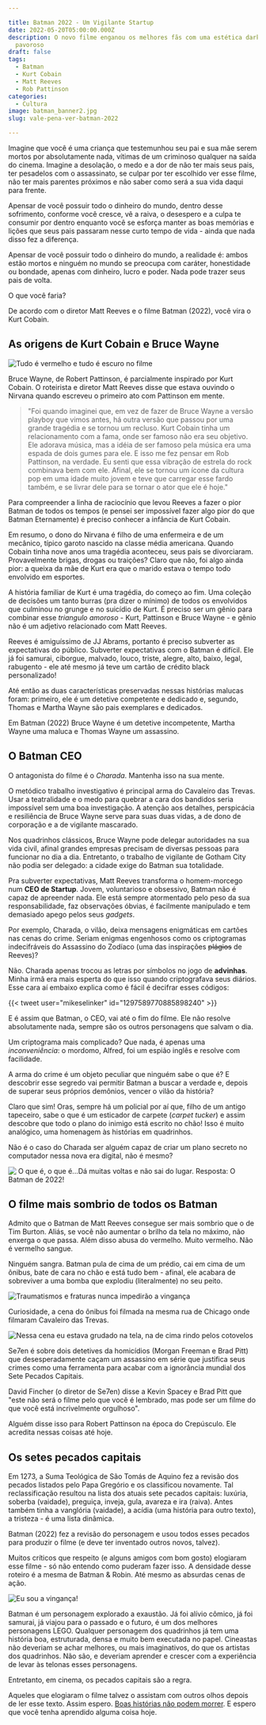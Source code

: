 ```yaml
---

title: Batman 2022 - Um Vigilante Startup
date: 2022-05-20T05:00:00.000Z
description: O novo filme enganou os melhores fãs com uma estética dark e um roteiro
  pavoroso
draft: false
tags:
  - Batman
  - Kurt Cobain
  - Matt Reeves
  - Rob Pattinson
categories:
  - Cultura
image: batman_banner2.jpg
slug: vale-pena-ver-batman-2022

---
```


Imagine que você é uma criança que testemunhou seu pai e sua mãe serem mortos por absolutamente nada, vítimas de um criminoso qualquer na saída do cinema. Imagine a desolação, o medo e a dor de não ter mais seus pais, ter pesadelos com o assassinato, se culpar por ter escolhido ver esse filme, não ter mais parentes próximos e não saber como será a sua vida daqui para frente.

Apensar de você possuir todo o dinheiro do mundo, dentro desse sofrimento, conforme você cresce, vê a raiva, o desespero e a culpa te consumir por dentro enquanto você se esforça manter as boas memórias e lições que seus pais passaram nesse curto tempo de vida - ainda que nada disso fez a diferença.

Apensar de você possuir todo o dinheiro do mundo, a realidade é: ambos estão mortos e ninguém no mundo se preocupa com caráter, honestidade ou bondade, apenas com dinheiro, lucro e poder. Nada pode trazer seus pais de volta.

O que você faria?

De acordo com o diretor Matt Reeves e o filme Batman (2022), você vira o Kurt Cobain.

## As origens de Kurt Cobain e Bruce Wayne

![Tudo é vermelho e tudo é escuro no filme](20220509161615.png)

Bruce Wayne, de Robert Pattinson, é parcialmente inspirado por Kurt Cobain. O roteirista e diretor Matt Reeves disse que estava ouvindo o Nirvana quando escreveu o primeiro ato com Pattinson em mente.

>"Foi quando imaginei que, em vez de fazer de Bruce Wayne a versão playboy que vimos antes, há outra versão que passou por uma grande tragédia e se tornou um recluso. Kurt Cobain tinha um relacionamento com a fama, onde ser famoso não era seu objetivo. Ele adorava música, mas a idéia de ser famoso pela música era uma espada de dois gumes para ele. E isso me fez pensar em Rob Pattinson, na verdade. Eu senti que essa vibração de estrela do rock combinava bem com ele. Afinal, ele se tornou um ícone da cultura pop em uma idade muito jovem e teve que carregar esse fardo também, e se livrar dele para se tornar o ator que ele é hoje."

Para compreender a linha de raciocínio que levou Reeves a fazer o pior Batman de todos os tempos (e pensei ser impossível fazer algo pior do que Batman Eternamente) é preciso conhecer a infância de Kurt Cobain.

Em resumo, o dono do Nirvana é filho de uma enfermeira e de um mecânico, típico garoto nascido na classe média americana. Quando Cobain tinha nove anos uma tragédia aconteceu, seus pais se divorciaram. Provavelmente brigas, drogas ou traições? Claro que não, foi algo ainda pior: a queixa da mãe de Kurt era que o marido estava o tempo todo envolvido em esportes.

A história familiar de Kurt é uma tragédia, do começo ao fim. Uma coleção de decisões um tanto burras (pra dizer o mínimo) de todos os envolvidos que culminou no grunge e no suicídio de Kurt. É preciso ser um gênio para combinar esse *triangulo amoroso* - Kurt, Pattinson e Bruce Wayne - e gênio não é um adjetivo relacionado com Matt Reeves.

Reeves é amiguíssimo de JJ Abrams, portanto é preciso subverter as expectativas do público. Subverter expectativas com o Batman é difícil. Ele já foi samurai, ciborgue, malvado, louco, triste, alegre, alto, baixo, legal, rabugento - ele até mesmo já teve um cartão de crédito black personalizado!

Até então as duas características preservadas nessas histórias malucas foram: primeiro, ele é um detetive competente e dedicado e, segundo, Thomas e Martha Wayne são pais exemplares e dedicados.

Em Batman (2022) Bruce Wayne é um detetive incompetente, Martha Wayne uma maluca e Thomas Wayne um assassino.

## O Batman CEO

O antagonista do filme é o *Charada*. Mantenha isso na sua mente.

O metódico trabalho investigativo é principal arma do Cavaleiro das Trevas. Usar a teatralidade e o medo para quebrar a cara dos bandidos seria impossível sem uma boa investigação. A atenção aos detalhes, perspicácia e resiliência de Bruce Wayne serve para suas duas vidas, a de dono de corporação e a de vigilante mascarado.

Nos quadrinhos clássicos, Bruce Wayne pode delegar autoridades na sua vida civil, afinal grandes empresas precisam de diversas pessoas para funcionar no dia a dia. Entretanto, o trabalho de vigilante de Gotham City não podia ser delegado: a cidade exige do Batman sua totalidade.

Pra subverter expectativas, Matt Reeves transforma o homem-morcego num **CEO de Startup**. Jovem, voluntarioso e obsessivo, Batman não é capaz de apreender nada. Ele está sempre atormentado pelo peso da sua responsabilidade, faz observações óbvias, é facilmente manipulado e tem demasiado apego pelos seus *gadgets*.

Por exemplo, Charada, o vilão, deixa mensagens enigmáticas em cartões nas cenas do crime. Seriam enigmas engenhosos como os criptogramas indecifráveis do Assassino do Zodíaco (uma das inspirações ~~plágios~~ de Reeves)?

Não. Charada apenas trocou as letras por símbolos no jogo de **advinhas**. Minha irmã era mais esperta do que isso quando criptografava seus diários. Esse cara aí embaixo explica como é fácil é decifrar esses códigos:

{{< tweet user="mikeselinker" id="1297589770885898240" >}}

E é assim que Batman, o CEO, vai até o fim do filme. Ele não resolve absolutamente nada, sempre são os outros personagens que salvam o dia.

Um criptograma mais complicado? Que nada, é apenas uma *inconveniência*: o mordomo, Alfred, foi um espião inglês e resolve com facilidade.

A arma do crime é um objeto peculiar que ninguém sabe o que é? E descobrir esse segredo vai permitir Batman a buscar a verdade e, depois de superar seus próprios demônios, vencer o vilão da história?

Claro que sim! Oras, sempre há um policial por aí que, filho de um antigo tapeceiro, sabe o que é um esticador de carpete (*carpet tucker*) e assim descobre que todo o plano do inimigo está escrito no chão! Isso é muito analógico, uma homenagem às histórias em quadrinhos.

Não é o caso do Charada ser alguém capaz de criar um plano secreto no computador nessa nova era digital, não é mesmo?

![ O que é, o que é...Dá muitas voltas e não sai do lugar. Resposta: O Batman de 2022!](20220519163528.png)

## O filme mais sombrio de todos os Batman

Admito que o Batman de Matt Reeves consegue ser mais sombrio que o de Tim Burton. Aliás, se você não aumentar o brilho da tela no máximo, não enxerga o que passa. Além disso abusa do vermelho. Muito vermelho. Não é vermelho sangue.

Ninguém sangra. Batman pula de cima de um prédio, cai em cima de um ônibus, bate de cara no chão e está tudo bem - afinal, ele acabara de sobreviver a uma bomba que explodiu (literalmente) no seu peito.

![Traumatismos e fraturas nunca impedirão a vingança ](the-batman-wing-suit.gif)

Curiosidade, a cena do ônibus foi filmada na mesma rua de Chicago onde filmaram Cavaleiro das Trevas.

![Nessa cena eu estava grudado na tela, na de cima rindo pelos cotovelos](22jx.gif)

Se7en é sobre dois detetives da homicídios (Morgan Freeman e Brad Pitt) que desesperadamente caçam um assassino em série que justifica seus crimes como uma ferramenta para acabar com a ignorância mundial dos Sete Pecados Capitais.

David Fincher (o diretor de Se7en) disse a Kevin Spacey e Brad Pitt que "este não será o filme pelo que você é lembrado, mas pode ser um filme do que você está incrivelmente orgulhoso".

Alguém disse isso para Robert Pattinson na época do Crepúsculo. Ele acredita nessas coisas até hoje.

## Os setes pecados capitais

Em 1273, a Suma Teológica de São Tomás de Aquino fez a revisão dos pecados listados pelo Papa Gregório e os classificou novamente. Tal reclassificação resultou na lista dos atuais sete pecados capitais: luxúria, soberba (vaidade), preguiça, inveja, gula, avareza e ira (raiva). Antes também tinha a vanglória (vaidade), a acídia (uma história para outro texto), a tristeza - é uma lista dinâmica.

Batman (2022) fez a revisão do personagem e usou todos esses pecados para produzir o filme (e deve ter inventado outros novos, talvez).

Muitos críticos que respeito (e alguns amigos com bom gosto) elogiaram esse filme - só não entendo como puderam fazer isso. A densidade desse roteiro é a mesma de Batman & Robin. Até mesmo as absurdas cenas de ação.

![Eu sou a vingança!](batman-skygif.gif)

Batman é um personagem explorado a exaustão. Já foi alívio cômico, já foi samurai, já viajou para o passado e o futuro, é um dos melhores personagens LEGO. Qualquer personagem dos quadrinhos já tem uma história boa, estruturada, densa e muito bem executada no papel. Cineastas não deveriam se achar melhores, ou mais imaginativos, do que os artistas dos quadrinhos. Não são, e deveriam aprender e crescer com a experiência de levar às telonas esses personagens.

Entretanto, em cinema, os pecados capitais são a regra.

Aqueles que elogiaram o filme talvez o assistam com outros olhos depois de ler esse texto. Assim espero. [Boas histórias não podem morrer](https://llsaboya.com/p/porque-tolkien-tem-morrer/). E espero que você tenha aprendido alguma coisa hoje.